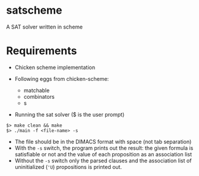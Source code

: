 # satscheme
A SAT solver written in scheme

# Requirements

- Chicken scheme implementation
- Following eggs from chicken-scheme:
  * matchable
  * combinators
  * s

- Running the sat solver ($ is the user prompt)
```
$> make clean && make
$> ./main -f <file-name> -s
```
  * The file should be in the DIMACS format with space (not tab separation)
  * With the `-s` switch, the program prints out the result: the given
    formula is satisfiable or not and the value of each proposition as
    an association list
  * Without the `-s` switch only the parsed clauses and the association
    list of uninitialized (`'U`) propositions is printed out.
